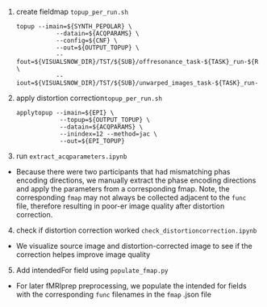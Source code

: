 1. create fieldmap `topup_per_run.sh`
   
   ```
   topup --imain=${SYNTH_PEPOLAR} \
              --datain=${ACQPARAMS} \
              --config=${CNF} \
              --out=${OUTPUT_TOPUP} \
              --fout=${VISUALSNOW_DIR}/TST/${SUB}/offresonance_task-${TASK}_run-${RUN_NUM}.nii.gz \
              --iout=${VISUALSNOW_DIR}/TST/${SUB}/unwarped_images_task-${TASK}_run-${RUN_NUM}.nii.gz```
2. apply distortion correction`topup_per_run.sh`
   
      ```
      applytopup --imain=${EPI} \
                  --topup=${OUTPUT_TOPUP} \
                  --datain=${ACQPARAMS} \
                  --inindex=12 --method=jac \
                  --out=${EPI_TOPUP}
      ```

3. run `extract_acqparameters.ipynb`
- Because there were two participants that had mismatching phas encoding directions, we manually extract the phase encoding directions and apply the parameters from a corresponding fmap. Note, the corresponding `fmap` may not always be collected adjacent to the `func` file, therefore resulting in poor-er image quality after distortion correction.

4. check if distortion correction worked `check_distortioncorrection.ipynb`
- We visualize source image and distortion-corrected image to see if the correction helpes improve image quality

5. Add intendedFor field using `populate_fmap.py`
- For later fMRIprep preprocessing, we populate the intended for fields with the corresponding `func` filenames in the `fmap` .json file 
